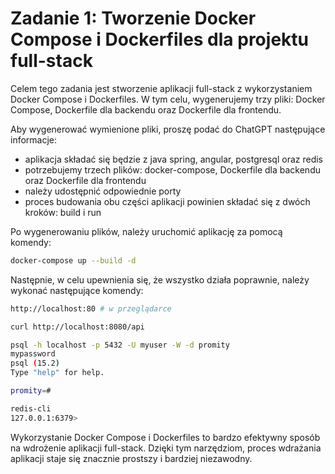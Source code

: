 # Zadanie 1: Tworzenie Docker Compose i Dockerfiles dla projektu full-stack

Celem tego zadania jest stworzenie aplikacji full-stack z wykorzystaniem Docker Compose i Dockerfiles. W tym celu, wygenerujemy trzy pliki: Docker Compose, Dockerfile dla backendu oraz Dockerfile dla frontendu.

Aby wygenerować wymienione pliki, proszę podać do ChatGPT następujące informacje:

- aplikacja składać się będzie z java spring, angular, postgresql oraz redis
- potrzebujemy trzech plików: docker-compose, Dockerfile dla backendu oraz Dockerfile dla frontendu
- należy udostępnić odpowiednie porty
- proces budowania obu części aplikacji powinien składać się z dwóch kroków: build i run

Po wygenerowaniu plików, należy uruchomić aplikację za pomocą komendy:

```bash
docker-compose up --build -d
```

Następnie, w celu upewnienia się, że wszystko działa poprawnie, należy wykonać następujące komendy:

```bash
http://localhost:80 # w przeglądarce
```

```bash
curl http://localhost:8080/api
```

```bash
psql -h localhost -p 5432 -U myuser -W -d promity
mypassword
psql (15.2)
Type "help" for help.

promity=#
```

```bash
redis-cli
127.0.0.1:6379>
```

Wykorzystanie Docker Compose i Dockerfiles to bardzo efektywny sposób na wdrożenie aplikacji full-stack. Dzięki tym narzędziom, proces wdrażania aplikacji staje się znacznie prostszy i bardziej niezawodny.
